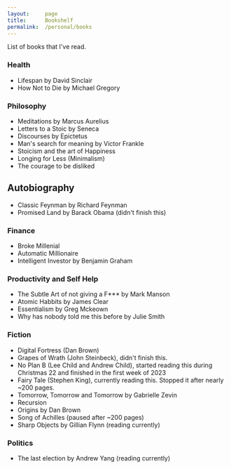 ```yaml
---
layout:     page
title:      Bookshelf
permalink:  /personal/books
---
```


<style type="text/css">
    strong {
        color: #3498db;
        font-weight: 400;
    }
    blockquote {
        padding: 0px 23px;
    }
</style>


List of books that I've read. 

### Health
- Lifespan by David Sinclair
- How Not to Die by Michael Gregory

### Philosophy 
- Meditations by Marcus Aurelius
- Letters to a Stoic by Seneca
- Discourses by Epictetus
- Man's search for meaning by Victor Frankle
- Stoicism and the art of Happiness
- Longing for Less (Minimalism)
- The courage to be disliked


## Autobiography
- Classic Feynman by Richard Feynman
- Promised Land by Barack Obama (didn't finish this)

### Finance
- Broke Millenial
- Automatic Millionaire
- Intelligent Investor by Benjamin Graham

### Productivity and Self Help
- The Subtle Art of not giving a F\*\*\* by Mark Manson
- Atomic Habbits by James Clear
- Essentialism by Greg Mckeown
- Why has nobody told me this before by Julie Smith

### Fiction
- Digital Fortress (Dan Brown)
- Grapes of Wrath (John Steinbeck), didn't finish this. 
- No Plan B (Lee Child and Andrew Child), started reading this during Christmas 22 and finished in the first week of 2023
- Fairy Tale (Stephen King), currently reading this. Stopped it after nearly ~200 pages.
- Tomorrow, Tomorrow and Tomorrow by Gabrielle Zevin
- Recursion
- Origins by Dan Brown
- Song of Achilles (paused after ~200 pages)
- Sharp Objects by Gillian Flynn (reading currently)

### Politics
- The last election by Andrew Yang (reading currently)
